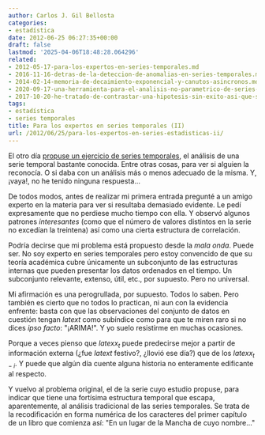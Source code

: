 ```yaml
---
author: Carlos J. Gil Bellosta
categories:
- estadística
date: 2012-06-25 06:27:35+00:00
draft: false
lastmod: '2025-04-06T18:48:28.064296'
related:
- 2012-05-17-para-los-expertos-en-series-temporales.md
- 2016-11-16-detras-de-la-deteccion-de-anomalias-en-series-temporales.md
- 2014-02-14-memoria-de-decaimiento-exponencial-y-canutos-asincronos.md
- 2020-09-17-una-herramienta-para-el-analisis-no-parametrico-de-series-temporales.md
- 2017-10-20-he-tratado-de-contrastar-una-hipotesis-sin-exito-asi-que-solo-publico-el-subproducto.md
tags:
- estadística
- series temporales
title: Para los expertos en series temporales (II)
url: /2012/06/25/para-los-expertos-en-series-estadisticas-ii/
---
```


El otro día [propuse un ejercicio de series temporales](http://www.datanalytics.com/2012/05/17/para-los-expertos-en-series-temporales/), el análisis de una serie temporal bastante conocida. Entre otras cosas, para ver si alguien la reconocía. O si daba con un análisis más o menos adecuado de la misma. Y, ¡vaya!, no he tenido ninguna respuesta...

De todos modos, antes de realizar mi primera entrada pregunté a un amigo experto en la materia para ver si resultaba demasiado evidente. Le pedí expresamente que no perdiese mucho tiempo con ella. Y observó algunos patrones _interesantes_ (como que el número de valores distintos en la serie no excedían la treintena) así como una cierta estructura de correlación.

Podría decirse que mi problema está propuesto desde la _mala onda_. Puede ser. No soy experto en series temporales pero estoy convencido de que su teoría académica cubre únicamente un subconjunto de las estructuras internas que pueden presentar los datos ordenados en el tiempo. Un subconjunto relevante, extenso, útil, etc., por supuesto. Pero no universal.

Mi afirmación es una perogrullada, por supuesto. Todos lo saben. Pero también es cierto que no todos lo practican, ni aun con la evidencia enfrente: basta con que las observaciones del conjunto de datos en cuestión tengan $latex t$ como subíndice como para que te miren raro si no dices _ipso facto_: "¡ARIMA!". Y yo suelo resistirme en muchas ocasiones.

Porque a veces pienso que $latex x_t$ puede predecirse mejor a partir de información externa (¿fue $latex t$ festivo?, ¿llovió ese día?) que de los $latex x_{t-i}$. Y puede que algún día cuente alguna historia no enteramente edificante al respecto.

Y vuelvo al problema original, el de la serie cuyo estudio propuse, para indicar que tiene una fortísima estructura temporal que escapa, aparentemente, al análisis tradicional de las series temporales. Se trata de la recodificación en forma numérica de los caracteres del primer capítulo de un libro que comienza así: "En un lugar de la Mancha de cuyo nombre..."